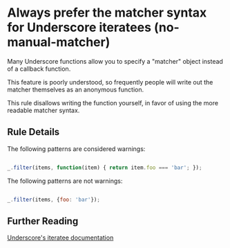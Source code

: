 # Always prefer the matcher syntax for Underscore iteratees (no-manual-matcher)

Many Underscore functions allow you to specify a "matcher" object instead of
a callback function.

This feature is poorly understood, so frequently people will write out the
matcher themselves as an anonymous function.

This rule disallows writing the function yourself, in favor of using the
more readable matcher syntax.

## Rule Details

The following patterns are considered warnings:

```js

_.filter(items, function(item) { return item.foo === 'bar'; });

```

The following patterns are not warnings:

```js

_.filter(items, {foo: 'bar'});

```

## Further Reading

[Underscore's iteratee documentation](http://underscorejs.org/#iteratee)

